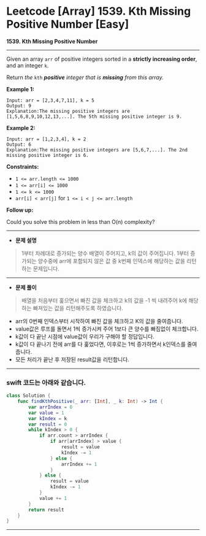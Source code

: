# Leetcode [Array] 1539. Kth Missing Positive Number [Easy]

**1539. Kth Missing Positive Number**

---

Given an array `arr` of positive integers sorted in a **strictly increasing order**, and an integer `k`.

Return *the* `kth` ***positive** integer that is **missing** from this array.*

**Example 1:**

```
Input: arr = [2,3,4,7,11], k = 5
Output: 9
Explanation:The missing positive integers are [1,5,6,8,9,10,12,13,...]. The 5th missing positive integer is 9.

```

**Example 2:**

```
Input: arr = [1,2,3,4], k = 2
Output: 6
Explanation:The missing positive integers are [5,6,7,...]. The 2nd missing positive integer is 6.

```

**Constraints:**

- `1 <= arr.length <= 1000`
- `1 <= arr[i] <= 1000`
- `1 <= k <= 1000`
- `arr[i] < arr[j]` for `1 <= i < j <= arr.length`

**Follow up:**

Could you solve this problem in less than O(n) complexity?

---

- **문제 설명**

> 1부터 차례대로 증가되는 양수 배열이 주어지고, k의 값이 주어집니다.
1부터 증가되는 양수중에 arr에 포함되지 않은 값 중 k번째 인덱스에 해당하는 값을 리턴하는 문제입니다.
> 

---

- **문제 풀이**

> 배열을 처음부터 훑으면서 빠진 값을 체크하고 k의 값을 -1 씩 내려주어 k에 해당하는 빠져있는 값을 리턴해주도록 하였습니다.
> 
- arr의 0번째 인덱스부터 시작하여 빠진 값을 체크하고 K의 값을 줄여줍니다.
- value값은 루프를 돌면서 1씩 증가시켜 주어 1보다 큰 양수를 빠짐없이 체크합니다.
- k값이 다 끝난 시점에 value값이 우리가 구해야 할 정답입니다.
- k값이 다 끝나기 전에 arr를 다 훑었다면, 이후로는 1씩 증가하면서 k인덱스를 줄여줍니다.
- 모든 처리가 끝난 후  저장된 result값을 리턴합니다.

---

### swift 코드는 아래와 같습니다.

```swift
class Solution {
    func findKthPositive(_ arr: [Int], _ k: Int) -> Int {
        var arrIndex = 0
        var value = 1
        var kIndex = k
        var result = 0
        while kIndex > 0 {
            if arr.count > arrIndex {
                if arr[arrIndex] > value {
                    result = value
                    kIndex -= 1
                } else {
                    arrIndex += 1
                }
            } else {
                result = value
                kIndex -= 1
            }
            value += 1
        }
        return result
    }
}
```

---
<script src="https://utteranc.es/client.js"
        repo="aske0115/blog-comments"
        issue-term="pathname"
        label="utterences"
        theme="github-light"
        crossorigin="anonymous"
        async>
</script>